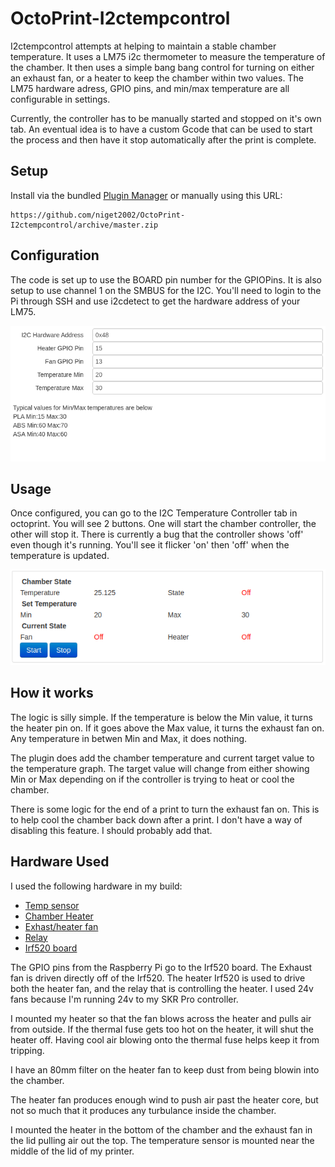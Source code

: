 # OctoPrint-I2ctempcontrol

I2ctempcontrol attempts at helping to maintain a stable chamber temperature. It uses a LM75 i2c thermometer to measure the temperature of the chamber. It then uses a simple bang bang control for turning on either an exhaust fan, or a heater to keep the chamber within two values. The LM75 hardware adress, GPIO pins, and min/max temperature are all configurable in settings.

Currently, the controller has to be manually started and stopped on it's own tab. An eventual idea is to have a custom Gcode that can be used to start the process and then have it stop automatically after the print is complete.

## Setup

Install via the bundled [Plugin Manager](https://docs.octoprint.org/en/master/bundledplugins/pluginmanager.html)
or manually using this URL:

    https://github.com/niget2002/OctoPrint-I2ctempcontrol/archive/master.zip

## Configuration

The code is set up to use the BOARD pin number for the GPIOPins. It is also setup to use channel 1 on the SMBUS for the I2C. You'll need to login to the Pi through SSH and use i2cdetect to get the hardware address of your LM75.

![Chamber Config](https://github.com/niget2002/Octoprint-I2cTempControl/blob/master/images/ChamberConfig.png)

## Usage

Once configured, you can go to the I2C Temperature Controller tab in octoprint. You will see 2 buttons. One will start the chamber controller, the other will stop it. There is currently a bug that the controller shows 'off' even though it's running. You'll see it flicker 'on' then 'off' when the temperature is updated.

![Chamber Controller](https://github.com/niget2002/Octoprint-I2cTempControl/blob/master/images/ChamberController.png)

## How it works

The logic is silly simple. If the temperature is below the Min value, it turns the heater pin on. If it goes above the Max value, it turns the exhaust fan on. Any temperature in betwen Min and Max, it does nothing.

The plugin does add the chamber temperature and current target value to the temperature graph. The target value will change from either showing Min or Max depending on if the controller is trying to heat or cool the chamber.

There is some logic for the end of a print to turn the exhaust fan on. This is to help cool the chamber back down after a print. I don't have a way of disabling this feature. I should probably add that.

## Hardware Used

I used the following hardware in my build:

* [Temp sensor](https://a.co/d/8xrasrw)
* [Chamber Heater](https://a.co/d/aMrDE8q)
* [Exhast/heater fan](https://a.co/d/86eDWm1)
* [Relay](https://a.co/d/hu0r7RQ)
* [Irf520 board](https://a.co/d/cWC2N0w)

The GPIO pins from the Raspberry Pi go to the Irf520 board. The Exhaust fan is driven directly off of the Irf520. The heater Irf520 is used to drive both the heater fan, and the relay that is controlling the heater. I used 24v fans because I'm running 24v to my SKR Pro controller.

I mounted my heater so that the fan blows across the heater and pulls air from outside. If the thermal fuse gets too hot on the heater, it will shut the heater off. Having cool air blowing onto the thermal fuse helps keep it from tripping.

I have an 80mm filter on the heater fan to keep dust from being blowin into the chamber.

The heater fan produces enough wind to push air past the heater core, but not so much that it produces any turbulance inside the chamber.

I mounted the heater in the bottom of the chamber and the exhaust fan in the lid pulling air out the top. The temperature sensor is mounted near the middle of the lid of my printer.